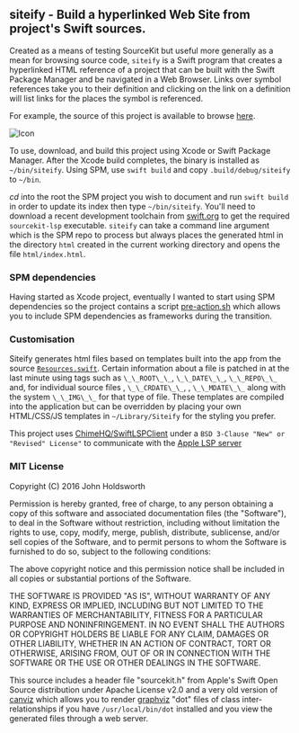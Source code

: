 
## siteify - Build a hyperlinked Web Site from project's Swift sources.

Created as a means of testing SourceKit but useful more generally as a mean for browsing
source code, `siteify` is a Swift program that creates a hyperlinked HTML reference of a
project that can be built with the Swift Package Manager and be navigated in a Web Browser.
Links over symbol references take you to their definition and clicking on the link on a definition
will list links for the places the symbol is referenced.

For example, the source of this project is available to browse [here](http://johnholdsworth.com/siteify/html/).

![Icon](http://injectionforxcode.johnholdsworth.com/siteify2.png)

To use, download, and build this project using Xcode or Swift Package Manager. After the
Xcode build completes, the binary is installed as `~/bin/siteify`. Using SPM, use
`swift build` and copy `.build/debug/siteify` to `~/bin`.

_cd_ into the root the SPM project you wish to document and run `swift build` in
order to update its index then type `~/bin/siteify`. You'll need to download a recent
development toolchain from [swift.org](https://swift.org/download/) to get the required
`sourcekit-lsp` executable.  `siteify` can take a command line argument which is
the SPM repo to process but always places the generated html in the directory `html`
created in the current working directory and opens the file `html/index.html`.

### SPM dependencies

Having started as Xcode project, eventually I wanted to start using SPM dependencies
so the project contains a script [pre-action.sh](pre-action.sh) which allows you to include
SPM dependencies as frameworks during the transition.

### Customisation

Siteify generates html files based on templates built into the app from the source
[`Resources.swift`](siteify/Resouces.swift). Certain information about a file is patched
in at the last minute using tags such as `\_\_ROOT\_\_`, `\_\_DATE\_\_`, `\_\_REPO\_\_` 
and, for individual source files , `\_\_CRDATE\_\_`, , `\_\_MDATE\_\_` along with the system
`\_\_IMG\_\_` for that type of file. These templates are compiled into the application but
can be overridden by placing your own HTML/CSS/JS templates in `~/Library/Siteify` for the
styling you prefer.

This project uses [ChimeHQ/SwiftLSPClient](https://github.com/ChimeHQ/SwiftLSPClient)
under a `BSD 3-Clause "New" or "Revised" License"` to communicate with the 
[Apple LSP server](https://github.com/apple/sourcekit-lsp)

### MIT License

Copyright (C) 2016 John Holdsworth

Permission is hereby granted, free of charge, to any person obtaining a copy of this software and associated 
documentation files (the "Software"), to deal in the Software without restriction, including without limitation 
the rights to use, copy, modify, merge, publish, distribute, sublicense, and/or sell copies of the Software, 
and to permit persons to whom the Software is furnished to do so, subject to the following conditions:

The above copyright notice and this permission notice shall be included in all copies or substantial 
portions of the Software.

THE SOFTWARE IS PROVIDED "AS IS", WITHOUT WARRANTY OF ANY KIND, EXPRESS OR IMPLIED, INCLUDING BUT NOT 
LIMITED TO THE WARRANTIES OF MERCHANTABILITY, FITNESS FOR A PARTICULAR PURPOSE AND NONINFRINGEMENT. 
IN NO EVENT SHALL THE AUTHORS OR COPYRIGHT HOLDERS BE LIABLE FOR ANY CLAIM, DAMAGES OR OTHER LIABILITY, 
WHETHER IN AN ACTION OF CONTRACT, TORT OR OTHERWISE, ARISING FROM, OUT OF OR IN CONNECTION WITH THE 
SOFTWARE OR THE USE OR OTHER DEALINGS IN THE SOFTWARE.

This source includes a header file "sourcekit.h" from Apple's Swift Open Source distribution under Apache License v2.0 and a very old version of [canviz](http://www.ryandesign.com/canviz/) which allows you to render [graphviz](https://www.graphviz.org/) "dot" files of class inter-relationships if you have `/usr/local/bin/dot` installed and you view the generated files through a web server.
